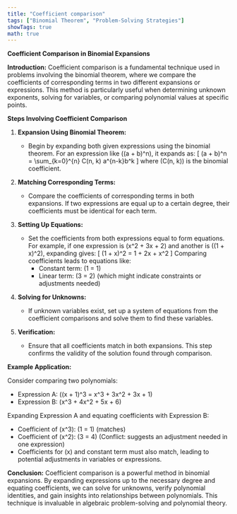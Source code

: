 ```yaml
---
title: "Coefficient comparison"
tags: ["Binomial Theorem", "Problem-Solving Strategies"]
showTags: true
math: true
---
```




**Coefficient Comparison in Binomial Expansions**

**Introduction:**
Coefficient comparison is a fundamental technique used in problems involving the binomial theorem, where we compare the coefficients of corresponding terms in two different expansions or expressions. This method is particularly useful when determining unknown exponents, solving for variables, or comparing polynomial values at specific points.

**Steps Involving Coefficient Comparison**

1. **Expansion Using Binomial Theorem:**
   - Begin by expanding both given expressions using the binomial theorem. For an expression like \((a + b)^n\), it expands as:
     \[
     (a + b)^n = \sum_{k=0}^{n} C(n, k) a^{n-k}b^k
     \]
     where \(C(n, k)\) is the binomial coefficient.

2. **Matching Corresponding Terms:**
   - Compare the coefficients of corresponding terms in both expansions. If two expressions are equal up to a certain degree, their coefficients must be identical for each term.

3. **Setting Up Equations:**
   - Set the coefficients from both expressions equal to form equations. For example, if one expression is \(x^2 + 3x + 2\) and another is \((1 + x)^2\), expanding gives:
     \[
     (1 + x)^2 = 1 + 2x + x^2
     \]
     Comparing coefficients leads to equations like:
     - Constant term: \(1 = 1\)
     - Linear term: \(3 = 2\) (which might indicate constraints or adjustments needed)

4. **Solving for Unknowns:**
   - If unknown variables exist, set up a system of equations from the coefficient comparisons and solve them to find these variables.

5. **Verification:**
   - Ensure that all coefficients match in both expansions. This step confirms the validity of the solution found through comparison.

**Example Application:**

Consider comparing two polynomials:
- Expression A: \((x + 1)^3 = x^3 + 3x^2 + 3x + 1\)
- Expression B: \(x^3 + 4x^2 + 5x + 6\)

Expanding Expression A and equating coefficients with Expression B:
- Coefficient of \(x^3\): \(1 = 1\) (matches)
- Coefficient of \(x^2\): \(3 = 4\) (Conflict: suggests an adjustment needed in one expression)
- Coefficients for \(x\) and constant term must also match, leading to potential adjustments in variables or expressions.

**Conclusion:**
Coefficient comparison is a powerful method in binomial expansions. By expanding expressions up to the necessary degree and equating coefficients, we can solve for unknowns, verify polynomial identities, and gain insights into relationships between polynomials. This technique is invaluable in algebraic problem-solving and polynomial theory.
